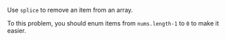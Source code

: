 Use `splice` to remove an item from an array.

To this problem, you should enum items from `nums.length-1` to `0` to make it easier.